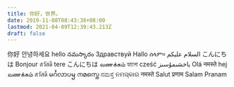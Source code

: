 ```yaml
---
title: 你好，世界。
date: 2019-11-08T08:43:38+08:00
lastmod: 2021-04-09T12:39:43.213Z
draft: false
---
```


你好 안녕하세요 hello నమస్కారం Здравствуй Hallo ሰላም። السلام علیکم こんにちは Bonjour สวัสดี tere  こんにちは வணக்கம் হ্যালো cześć ياخشىمۇسىز Olá नमस्ते hej வணக்கம் สวัสดี မဂႆလာပၝ നമസ്തെ ನಮಸ್ತೆ ନମସ୍କାର  नमस्ते Salut प्रणाम Salam Pranam 